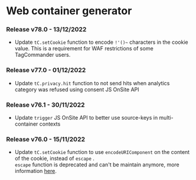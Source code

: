 # Web container generator

### Release v78.0 - 13/12/2022

* Update `tC.setCookie` function to encode `!'()~` characters in the cookie value. This is a requirement for WAF restrictions of some TagCommander users.

### Release v77.0 - 01/12/2022

* Update `tC.privacy.hit` function to not send hits when analytics category was refused using consent JS OnSite API

### Release v76.1 - 30/11/2022

* Update `trigger` JS OnSite API to better use source-keys in multi-container contexts

### Release v76.0 - 15/11/2022

* Update `tC.setCookie` function to use `encodeURIComponent` on the content of the cookie, instead of `escape` .\
  `escape` function is deprecated and can't be maintain anymore, more information [here](https://developer.mozilla.org/en-US/docs/Web/JavaScript/Reference/Global\_Objects/escape).
